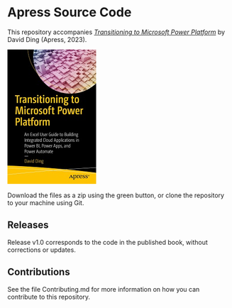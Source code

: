 # Apress Source Code

This repository accompanies [*Transitioning to Microsoft Power Platform*](https://link.springer.com/book/10.1007/978-1-4842-9239-6) by David Ding (Apress, 2023).

[comment]: #cover
![Cover image](978-1-4842-9238-9.jpg)

Download the files as a zip using the green button, or clone the repository to your machine using Git.

## Releases

Release v1.0 corresponds to the code in the published book, without corrections or updates.

## Contributions

See the file Contributing.md for more information on how you can contribute to this repository.
